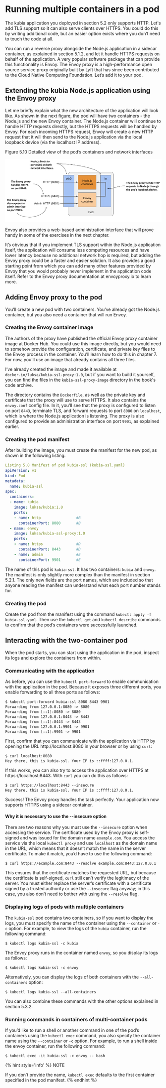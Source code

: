 # Running multiple containers in a pod
The kubia application you deployed in section 5.2 only supports HTTP. Let's add TLS support so it can also serve clients over HTTPS. You could do this by writing additional code, but an easier option exists where you don’t need to touch the code at all.

You can run a reverse proxy alongside the Node.js application in a sidecar container, as explained in section 5.1.2, and let it handle HTTPS requests on behalf of the application. A very popular software package that can provide this functionality is Envoy. The Envoy proxy is a high-performance open source service proxy originally built by Lyft that has since been contributed to the Cloud Native Computing Foundation. Let’s add it to your pod.

## Extending the kubia Node.js application using the Envoy proxy
Let me briefly explain what the new architecture of the application will look like. As shown in the next figure, the pod will have two containers - the Node.js and the new Envoy container. The Node.js container will continue to handle HTTP requests directly, but the HTTPS requests will be handled by Envoy. For each incoming HTTPS request, Envoy will create a new HTTP request that it will then send to the Node.js application via the local loopback device (via the localhost IP address).

Figure 5.10 Detailed view of the pod’s containers and network interfaces

![](../images/5.10.png)

Envoy also provides a web-based administration interface that will prove handy in some of the exercises in the next chapter.

It’s obvious that if you implement TLS support within the Node.js application itself, the application will consume less computing resources and have lower latency because no additional network hop is required, but adding the Envoy proxy could be a faster and easier solution. It also provides a good starting point from which you can add many other features provided by Envoy that you would probably never implement in the application code itself. Refer to the Envoy proxy documentation at envoyproxy.io to learn more.

## Adding Envoy proxy to the pod
You’ll create a new pod with two containers. You’ve already got the Node.js container, but you also need a container that will run Envoy.

### Creating the Envoy container image
The authors of the proxy have published the official Envoy proxy container image at Docker Hub. You could use this image directly, but you would need to somehow provide the configuration, certificate, and private key files to the Envoy process in the container. You’ll learn how to do this in chapter 7. For now, you’ll use an image that already contains all three files.

I’ve already created the image and made it available at `docker.io/luksa/kubia-ssl-proxy:1.0`, but if you want to build it yourself, you can find the files in the `kubia-ssl-proxy-image` directory in the book's code archive.

The directory contains the `Dockerfile`, as well as the private key and certificate that the proxy will use to serve HTTPS. It also contains the `envoy.conf` config file. In it, you’ll see that the proxy is configured to listen on port `8443`, terminate TLS, and forward requests to port `8080` on `localhost`, which is where the Node.js application is listening. The proxy is also configured to provide an administration interface on port `9901`, as explained earlier.

### Creating the pod manifest
After building the image, you must create the manifest for the new pod, as shown in the following listing.

```YAML
Listing 5.8 Manifest of pod kubia-ssl (kubia-ssl.yaml)
apiVersion: v1
kind: Pod
metadata:
  name: kubia-ssl                                
spec:
  containers:
  - name: kubia
    image: luksa/kubia:1.0
    ports:
    - name: http                #B
      containerPort: 8080       #B
  - name: envoy
    image: luksa/kubia-ssl-proxy:1.0
    ports:
    - name: https               #D
      containerPort: 8443       #D
    - name: admin               #E
      containerPort: 9901       #E
```

The name of this pod is `kubia-ssl`. It has two containers: `kubia` and `envoy`. The manifest is only slightly more complex than the manifest in section 5.2.1. The only new fields are the port names, which are included so that anyone reading the manifest can understand what each port number stands for.

### Creating the pod
Create the pod from the manifest using the command `kubectl apply -f kubia-ssl.yaml`. Then use the `kubectl get` and `kubectl describe` commands to confirm that the pod’s containers were successfully launched.

## Interacting with the two-container pod
When the pod starts, you can start using the application in the pod, inspect its logs and explore the containers from within.

### Communicating with the application
As before, you can use the `kubectl port-forward` to enable communication with the application in the pod. Because it exposes three different ports, you enable forwarding to all three ports as follows:

```shell
$ kubectl port-forward kubia-ssl 8080 8443 9901
Forwarding from 127.0.0.1:8080 -> 8080
Forwarding from [::1]:8080 -> 8080
Forwarding from 127.0.0.1:8443 -> 8443
Forwarding from [::1]:8443 -> 8443
Forwarding from 127.0.0.1:9901 -> 9901
Forwarding from [::1]:9901 -> 9901
```

First, confirm that you can communicate with the application via HTTP by opening the URL http://localhost:8080 in your browser or by using `curl`:

```shell
$ curl localhost:8080
Hey there, this is kubia-ssl. Your IP is ::ffff:127.0.0.1.
```

If this works, you can also try to access the application over HTTPS at https://localhost:8443. With `curl` you can do this as follows:

```shell
$ curl https://localhost:8443 --insecure
Hey there, this is kubia-ssl. Your IP is ::ffff:127.0.0.1.
```

Success! The Envoy proxy handles the task perfectly. Your application now supports HTTPS using a sidecar container.

#### Why it is necessary to use the --insecure option
There are two reasons why you must use the `--insecure` option when accessing the service. The certificate used by the Envoy proxy is self-signed and was issued for the domain name `example.com`.  You access the service via the local `kubectl proxy` and use `localhost` as the domain name in the URL, which means that it doesn’t match the name in the server certificate. To make it match, you’d have to use the following command:

```shell
$ curl https://example.com:8443 --resolve example.com:8443:127.0.0.1
```

This ensures that the certificate matches the requested URL, but because the certificate is self-signed, `curl` still can’t verify the legitimacy of the server. You must either replace the server’s certificate with a certificate signed by a trusted authority or use the `--insecure` flag anyway; in this case, you also don’t need to bother with using the `--resolve` flag.

### Displaying logs of pods with multiple containers
The `kubia-ssl` pod contains two containers, so if you want to display the logs, you must specify the name of the container using the `--container` or `-c` option. For example, to view the logs of the `kubia` container, run the following command:

```shell
$ kubectl logs kubia-ssl -c kubia
```

The Envoy proxy runs in the container named `envoy`, so you display its logs as follows:

```shell
$ kubectl logs kubia-ssl -c envoy
```

Alternatively, you can display the logs of both containers with the `--all-containers` option:

```shell
$ kubectl logs kubia-ssl --all-containers
```

You can also combine these commands with the other options explained in section 5.3.2.

### Running commands in containers of multi-container pods
If you’d like to run a shell or another command in one of the pod’s containers using the `kubectl exec` command, you also specify the container name using the `--container` or `-c` option. For example, to run a shell inside the envoy container, run the following command:

```shell
$ kubectl exec -it kubia-ssl -c envoy -- bash
```
{% hint style='info' %}
NOTE

If you don’t provide the name, `kubectl exec` defaults to the first container specified in the pod manifest.
{% endhint %}